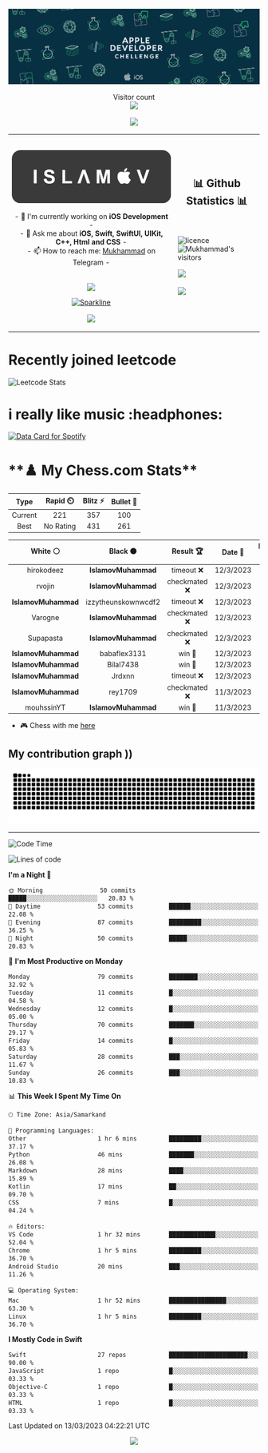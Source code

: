 
<p align="center">
  <img src="https://github.com/IslamovMukhammad/IslamovMukhammad/blob/main/GIFapple.gif" >
</p>
<p align="center"> 
  Visitor count<br>
  <img src="https://profile-counter.glitch.me/IslamovMukhammad/count.svg" />
</p>

<!-- <h2 align="center">Hello! Welcome to Mukhammad's Github page </h2> -->
<p align="center"> 
  <img src="https://readme-typing-svg.demolab.com?font=Fira+Code&pause=1000&color=56F7AD&width=435&lines=Hello!+Welcome+to+Mukhammad's+Github+page" />
</p>

<p align="center">
<table align="center">
   <tr >
      <td>
         <h2><a href="https://t.me/iMacBro"><img align="center" src="https://github.com/IslamovMukhammad/mukhammad/blob/main/oie_png-4.png?raw=true" width="600px"/></a></h2>
         <p align="center">
         - 🔭 I'm currently working on <strong>iOS Development</strong> -
         <br/>
         - 💬 Ask me about <strong>iOS, Swift, SwiftUI, UIKit, C++, Html and CSS</strong> -
         <br/>
         - 📫 How to reach me: <a href="https://t.me/iCe1m">Mukhammad</a> on Telegram -
         <br/>
                     </p>
         <br/>
        <div align=center>
    <a href="https://github.com/anuraghazra/github-readme-stats">
      <img align="center" src="https://github-readme-stats.vercel.app/api/top-langs/?username=IslamovMukhammad&hide=c%23,powershell,Html,Python,Mathematica,Ruby,Objective-C,Objective-C%2b%2b,Cuda&title_color=61dafb&text_color=ffffff&icon_color=61dafb&bg_color=20232a&langs_count=8&layout=compact&border_color=61dafb&hide_border=true" />
    </a>
  </div>
         <p align="center">                     
<!--              <img align="center" src="https://github-readme-stats.vercel.app/api/top-langs/?username=IslamovMukhammad&theme=radical&hide_border=true&count-private=true" /> -->
         </p> 
        <p align="center"><a href="https://stars.medv.io/Naereen/badges"><img src="https://stars.medv.io/Naereen/badges.svg" alt="Sparkline"></a></p>
         <p align="center">
            <img align="center" src="https://github-profile-trophy.vercel.app/?username=IslamovMukhammad&title=Commit,Stars,MultipleLanguage,Followers,Repositories,PullRequest,Issues&theme=juicyfresh&no-bg=true&no-frame=true"/>
         </p>
      </td>
      <td >
      <h2 align="center">📊 Github Statistics 📊 </h2>   
         <br/>
         <p align="left"> 
           <img align="center" src="https://badgen.net/github/license/Naereen/Strapdown.js" alt="licence" /> 
<!--     visitors         -->
           <img align="center" src="https://visitor-badge.glitch.me/badge?page_id=IslamovMukhammad.visitor-badge" alt="Mukhammad's visitors" />
<!--     visitors         -->
            </p>
         <img align="center" src="http://github-readme-streak-stats.herokuapp.com?user=IslamovMukhammad&theme=github-dark&hide_border=true&date_format=M%20j%5B%2C%20Y%5D" /><b/r></br><br/>
         <img align="center" src="https://github-readme-stats.vercel.app/api?username=IslamovMukhammad&theme=radical&show_icons=true&hide_border=true" />
          <br/><br/>
<!--                   <p align="center">
                    <a href="https://guilyx.vercel.app/api/now-playing?open">
                      <img src="https://guilyx.vercel.app/api/now-playing">
                    </a>
                  </p> -->
      </td>
   </tr>
</table>
</p>
<h1>
   Recently joined leetcode
</h1>

![Leetcode Stats](https://leetcard.jacoblin.cool/MuhammadIslamov?theme=nord)

<h1>
  i really like music :headphones:
</h1>

<a href="https://www.data-card-for-spotify.com/card?user_id=31ziehm6apuzanaqu7v5y7ruzdsy">
  <img src="https://www.data-card-for-spotify.com/api/card?user_id=31ziehm6apuzanaqu7v5y7ruzdsy" alt="Data Card for Spotify">
</a>

<h1>
  **♟️ My Chess.com Stats** 
</h1>


<!--START_SECTION:chessStats-->
<!-- Automatically generated with https://github.com/Balastrong/chess-stats-action -->

| Type | Rapid ⏲️ | Blitz ⚡ | Bullet 🔫 |
|:---:|:---:|:---:|:---:|
| Current | 221 | 357 | 100 |
| Best | No Rating | 431 | 261 |

| White ⚪ | Black ⚫ | Result 🏆 | Date 📅 | Position 🗺️ | Type 🕕 |
|:---:|:---:|:---:|:---:|:---:|:---:|
| hirokodeez | **IslamovMuhammad** | timeout ❌ | 12/3/2023 | <a href="http://www.ee.unb.ca/cgi-bin/tervo/fen.pl?select=r1q1Rb1r/p1pk1Qpp/1pp5/5bB1/4P3/3P4/PPP3PP/RN4K1 b - -">Link</a> | Bullet |
| rvojin | **IslamovMuhammad** | checkmated ❌ | 12/3/2023 | <a href="http://www.ee.unb.ca/cgi-bin/tervo/fen.pl?select=rn1qkbnr/p1p1pQ1p/1p4p1/3PN3/8/8/PPPP1PbP/RNB1K2R b KQkq -">Link</a> | Bullet |
| **IslamovMuhammad** | izzytheunskownwcdf2 | timeout ❌ | 12/3/2023 | <a href="http://www.ee.unb.ca/cgi-bin/tervo/fen.pl?select=3r2k1/ppp3pp/8/2b2p2/8/6Q1/PPP2PPP/RNBr1K2 w - -">Link</a> | Bullet |
| Varogne | **IslamovMuhammad** | checkmated ❌ | 12/3/2023 | <a href="http://www.ee.unb.ca/cgi-bin/tervo/fen.pl?select=rnbqkbnr/p1p2Qpp/1p1p4/4p3/2B5/4P3/PPPP1PPP/RNB1K1NR b KQkq -">Link</a> | Bullet |
| Supapasta | **IslamovMuhammad** | checkmated ❌ | 12/3/2023 | <a href="http://www.ee.unb.ca/cgi-bin/tervo/fen.pl?select=rn1qkbnr/p1pp1Qpp/bp6/4p3/2B1P3/8/PPPP1PPP/RNB1K1NR b KQkq -">Link</a> | Bullet |
| **IslamovMuhammad** | babaflex3131 | win 🥇 | 12/3/2023 | <a href="http://www.ee.unb.ca/cgi-bin/tervo/fen.pl?select=2kr2r1/ppp2p1p/3p3p/4q3/4P3/P1P1Q3/2P4P/RK3B1R b - -">Link</a> | Bullet |
| **IslamovMuhammad** | Bilal7438 | win 🥇 | 12/3/2023 | <a href="http://www.ee.unb.ca/cgi-bin/tervo/fen.pl?select=r1bqkb1r/ppp1pppp/1n6/8/8/2P3PB/PP1P1P1P/R1BQK1NR b KQkq -">Link</a> | Bullet |
| **IslamovMuhammad** | Jrdxnn | timeout ❌ | 12/3/2023 | <a href="http://www.ee.unb.ca/cgi-bin/tervo/fen.pl?select=2kr3r/pp2qppp/3p4/8/4n3/1Q4P1/PPP2PbP/R1B1K1n1 w - -">Link</a> | Bullet |
| **IslamovMuhammad** | rey1709 | checkmated ❌ | 11/3/2023 | <a href="http://www.ee.unb.ca/cgi-bin/tervo/fen.pl?select=rnb1kb1r/pppp1pp1/8/7p/2N1n3/8/PPPP1qPP/RNBQKB1R w KQkq -">Link</a> | Bullet |
| mouhssinYT | **IslamovMuhammad** | win 🥇 | 11/3/2023 | <a href="http://www.ee.unb.ca/cgi-bin/tervo/fen.pl?select=r4rk1/1p2nppp/2p5/p7/4P3/5P2/7P/2b3K1 w - -">Link</a> | Bullet |

<!--END_SECTION:chessStats-->
- 🎮 Chess with me [here](https://chess.com/play/IslamovMuhammad)

## My contribution graph ))

<picture>
  <source media="(prefers-color-scheme: dark)" srcset="https://raw.githubusercontent.com/IslamovMukhammad/IslamovMukhammad/output/github-contribution-grid-snake-dark.svg">
  <source media="(prefers-color-scheme: light)" srcset="https://raw.githubusercontent.com/IslamovMukhammad/IslamovMukhammad/output/github-contribution-grid-snake.svg">
  <img alt="github contribution grid snake animation" src="https://raw.githubusercontent.com/IslamovMukhammad/IslamovMukhammad/output/github-contribution-grid-snake.svg">
</picture>

---

<!--START_SECTION:waka-->
![Code Time](http://img.shields.io/badge/Code%20Time-2%20hrs%2057%20mins-blue)

![Lines of code](https://img.shields.io/badge/From%20Hello%20World%20I%27ve%20Written-201.5%20thousand%20lines%20of%20code-blue)

**I'm a Night 🦉** 

```text
🌞 Morning                50 commits          █████░░░░░░░░░░░░░░░░░░░░   20.83 % 
🌆 Daytime                53 commits          ██████░░░░░░░░░░░░░░░░░░░   22.08 % 
🌃 Evening                87 commits          █████████░░░░░░░░░░░░░░░░   36.25 % 
🌙 Night                  50 commits          █████░░░░░░░░░░░░░░░░░░░░   20.83 % 
```
📅 **I'm Most Productive on Monday** 

```text
Monday                   79 commits          ████████░░░░░░░░░░░░░░░░░   32.92 % 
Tuesday                  11 commits          █░░░░░░░░░░░░░░░░░░░░░░░░   04.58 % 
Wednesday                12 commits          █░░░░░░░░░░░░░░░░░░░░░░░░   05.00 % 
Thursday                 70 commits          ███████░░░░░░░░░░░░░░░░░░   29.17 % 
Friday                   14 commits          █░░░░░░░░░░░░░░░░░░░░░░░░   05.83 % 
Saturday                 28 commits          ███░░░░░░░░░░░░░░░░░░░░░░   11.67 % 
Sunday                   26 commits          ███░░░░░░░░░░░░░░░░░░░░░░   10.83 % 
```


📊 **This Week I Spent My Time On** 

```text
🕑︎ Time Zone: Asia/Samarkand

💬 Programming Languages: 
Other                    1 hr 6 mins         █████████░░░░░░░░░░░░░░░░   37.17 % 
Python                   46 mins             ███████░░░░░░░░░░░░░░░░░░   26.08 % 
Markdown                 28 mins             ████░░░░░░░░░░░░░░░░░░░░░   15.89 % 
Kotlin                   17 mins             ██░░░░░░░░░░░░░░░░░░░░░░░   09.70 % 
CSS                      7 mins              █░░░░░░░░░░░░░░░░░░░░░░░░   04.24 % 

🔥 Editors: 
VS Code                  1 hr 32 mins        █████████████░░░░░░░░░░░░   52.04 % 
Chrome                   1 hr 5 mins         █████████░░░░░░░░░░░░░░░░   36.70 % 
Android Studio           20 mins             ███░░░░░░░░░░░░░░░░░░░░░░   11.26 % 

💻 Operating System: 
Mac                      1 hr 52 mins        ████████████████░░░░░░░░░   63.30 % 
Linux                    1 hr 5 mins         █████████░░░░░░░░░░░░░░░░   36.70 % 
```

**I Mostly Code in Swift** 

```text
Swift                    27 repos            ██████████████████████░░░   90.00 % 
JavaScript               1 repo              █░░░░░░░░░░░░░░░░░░░░░░░░   03.33 % 
Objective-C              1 repo              █░░░░░░░░░░░░░░░░░░░░░░░░   03.33 % 
HTML                     1 repo              █░░░░░░░░░░░░░░░░░░░░░░░░   03.33 % 
```




 Last Updated on 13/03/2023 04:22:21 UTC
<!--END_SECTION:waka-->

<p align="center">
  <img src="https://capsule-render.vercel.app/api?type=waving&color=gradient&height=60&section=footer"/>
</p>
